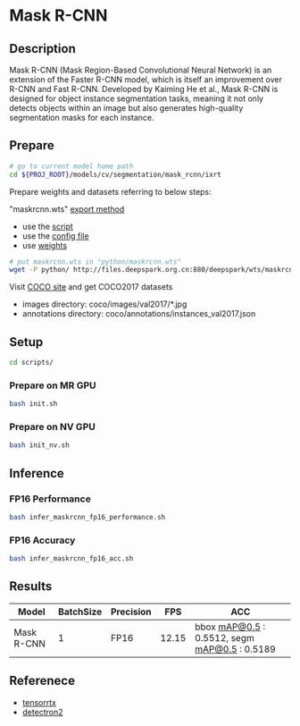# Mask R-CNN

## Description

Mask R-CNN (Mask Region-Based Convolutional Neural Network) is an extension of the Faster R-CNN model, which is itself an improvement over R-CNN and Fast R-CNN. Developed by Kaiming He et al., Mask R-CNN is designed for object instance segmentation tasks, meaning it not only detects objects within an image but also generates high-quality segmentation masks for each instance.

## Prepare

```bash
# go to current model home path
cd ${PROJ_ROOT}/models/cv/segmentation/mask_rcnn/ixrt
```

Prepare weights and datasets referring to below steps:

"maskrcnn.wts" [export method](https://github.com/wang-xinyu/tensorrtx/tree/master/rcnn#how-to-run)

- use the [script](https://github.com/wang-xinyu/tensorrtx/blob/master/rcnn/gen_wts.py)
- use the [config file](https://github.com/facebookresearch/detectron2/blob/main/configs/COCO-InstanceSegmentation/mask_rcnn_R_50_C4_1x.yaml)
- use [weights](https://dl.fbaipublicfiles.com/detectron2/COCO-InstanceSegmentation/mask_rcnn_R_50_C4_1x/137259246/model_final_9243eb.pkl)

```bash
# put maskrcnn.wts in "python/maskrcnn.wts"
wget -P python/ http://files.deepspark.org.cn:880/deepspark/wts/maskrcnn.wts
```

Visit [COCO site](https://cocodataset.org/) and get COCO2017 datasets

- images directory: coco/images/val2017/*.jpg
- annotations directory: coco/annotations/instances_val2017.json

## Setup

```bash
cd scripts/
```

### Prepare on MR GPU

```bash
bash init.sh
```

### Prepare on NV GPU

```bash
bash init_nv.sh
```

## Inference

### FP16 Performance

```bash
bash infer_maskrcnn_fp16_performance.sh
```

### FP16 Accuracy

```bash
bash infer_maskrcnn_fp16_acc.sh
```

## Results

Model | BatchSize | Precision | FPS | ACC
------|-----------|-----------|-----|----
Mask R-CNN | 1 | FP16 | 12.15 | bbox mAP@0.5 :  0.5512, segm mAP@0.5 :  0.5189

## Referenece

- [tensorrtx](https://github.com/wang-xinyu/tensorrtx/tree/master/rcnn)
- [detectron2](https://github.com/facebookresearch/detectron2)
